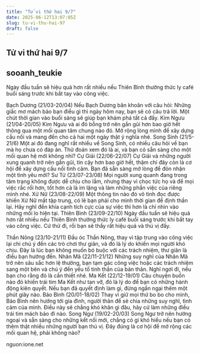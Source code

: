 ```yaml
---
title: "Tử vi thứ hai 9/7"
date: 2025-06-12T13:07:05Z
slug: tu-vi-thu-hai-97
draft: false
---
```


## Tử vi thứ hai 9/7

## sooanh_teukie

Ngày đầu tuần sẽ hiệu quả hơn rất nhiều nếu Thiên Bình thưởng thức ly café buổi sáng trước khi bắt tay vào công việc.

Bạch Dương (21/03-20/04)
Nếu Bạch Dương băn khoăn với câu hỏi: Những giấc mơ mách bảo bạn điều gì thì ngày hôm nay, bạn sẽ có câu trả lời. Một chút thời gian vào buổi sáng sẽ giúp bạn khám phá tất cả đấy.
Kim Ngưu (21/04-20/05)
Kim Ngưu và ai đó bỗng trở nên gần gũi hơn bao giờ hết thông qua một mối quan tâm chung nào đó. Mở rộng lòng mình để xây dựng cầu nối và mang đến cho cả hai một ngày thật ý nghĩa nhé.
Song Sinh (21/5-21/6)
Một ai đó đang nghĩ rất nhiều về Song Sinh, có nhiều câu hỏi về bạn mà họ chưa có đáp án. Thử đoán xem đó là ai, và bạn có sẵn sàng cho một mối quan hệ mới không nhỉ?
Cự Giải (22/06-22/07)
Cự Giải và những người xung quanh trở nên gần gũi, tin cậy hơn bao giờ hết, thậm chí đây còn là cơ hội để xây dựng cầu nối tình cảm. Bạn đã sẵn sàng mở lòng để đón nhận một tình yêu mới?
Sư Tử (23/07-23/08)
Mọi người xung quanh đang trong tâm trạng không được dễ chịu cho lắm, nhưng thay vì chọc tức họ và để mọi việc rắc rối hơn, tốt hơn cả là im lặng và làm những phần việc của riêng mình nhé.
Xử Nữ (23/08-22/09)
Một thông tin nào đó vô tình đọc được khiến Xử Nữ mất tập trung, có lẽ bạn phải cho mình thời gian để định thần lại. Hãy nghĩ đến khía cạnh tích cực của sự việc thì hơn là chỉ nhìn vào những mối lo hiện tại.
Thiên Bình (23/09-22/10)
Ngày đầu tuần sẽ hiệu quả hơn rất nhiều nếu Thiên Bình thưởng thức ly café buổi sáng trước khi bắt tay vào công việc. Cứ thử đi, rồi bạn sẽ thấy rất hiệu quả và thú vị đấy.

Thần Nông (23/10-21/11)
Đầu óc Thần Nông, thay vì tập trung vào công việc lại chỉ chú ý đến các trò chơi thư giãn, và đó là lý do khiến mọi người khó chịu. Đây là lúc bạn không muốn bó buộc với các trách nhiệm, thư giãn là điều bạn hướng đến.
Nhân Mã (22/11-21/12)
Những suy nghĩ của Nhân Mã trở nên sâu sắc hơn lệ thường, bạn tạm gác công việc hoặc các trách nhiệm sang một bên và chú ý đến yếu tố tinh thần của bản thân. Nghỉ ngơi đi, nếu bạn cho rằng đó là cần thiết nhé.
Ma Kết (22/12-19/01)
Câu chuyện buồn nào đó khiến trái tim Ma Kết như tan vỡ, đó là lý do để bạn có những hành động kiên quyết. Nếu bạn đã quyết định làm gì, đừng ngần ngại thêm một phút giây nào.
Bảo Bình (20/01-18/02)
Thay vì giữ mọi thứ bo bo cho mình, Bảo Bình nên hướng tới gia đình, người thân để sẻ chia những suy nghĩ, tình cảm của mình. Điều này sẽ chẳng khó khăn gì đâu, hãy cứ làm những điều trái tim mách bảo đi nào.
Song Ngư (19/02-20/03)
Song Ngư trở nên hướng ngoại và sẵn sàng cho những kết nối mới, chẳng có gì khó hiểu nếu bạn có thêm thật nhiều những người bạn thú vị. Đây đúng là cơ hội để mở rộng các mối quan hệ, phải không nào?
 
nguon:ione.net